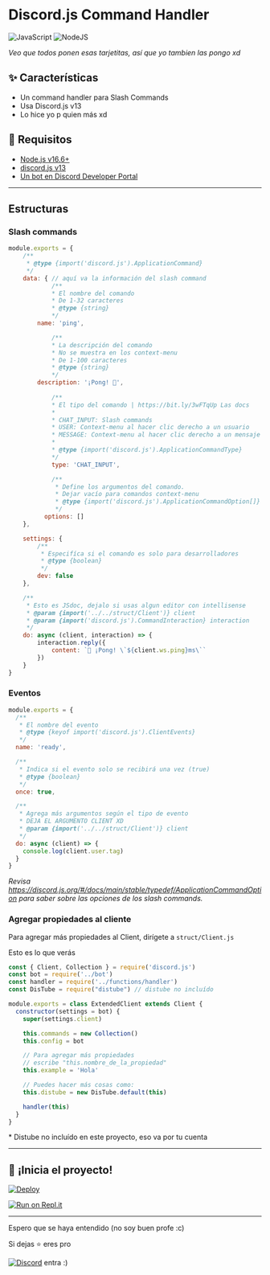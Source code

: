 # Discord.js Command Handler

![JavaScript](https://img.shields.io/badge/javascript-%23323330.svg?style=for-the-badge&logo=javascript&logoColor=%23F7DF1E)
![NodeJS](https://img.shields.io/badge/node.js-6DA55F?style=for-the-badge&logo=node.js&logoColor=white)

_Veo que todos ponen esas tarjetitas, así que yo tambien las pongo xd_

## ✨ Características

-   Un command handler para Slash Commands
-   Usa Discord.js v13
-   Lo hice yo p quien más xd

## 🚧 Requisitos

-   [Node.js v16.6+](https://nodejs.org/es/download/)
-   [discord.js v13](https://discord.js.org)
-   [Un bot en Discord Developer Portal](https://discord.com/developers/applications)


---

## Estructuras

### Slash commands

```js
module.exports = {
	/**
	 * @type {import('discord.js').ApplicationCommand}
	 */
	data: { // aquí va la información del slash command
    		/**
     		* El nombre del comando
     		* De 1-32 caracteres
     		* @type {string}
     		*/
		name: 'ping',

    		/**
     		* La descripción del comando
     		* No se muestra en los context-menu
     		* De 1-100 caracteres
     		* @type {string}
     		*/
		description: '¡Pong! 🏓',
		
    		/**
     		* El tipo del comando | https://bit.ly/3wFTqUp Las docs
     		* 
     		* CHAT_INPUT: Slash commands
     		* USER: Context-menu al hacer clic derecho a un usuario
     		* MESSAGE: Context-menu al hacer clic derecho a un mensaje
     		* 
     		* @type {import('discord.js').ApplicationCommandType}
     		*/
    		type: 'CHAT_INPUT',

    		/**
    		 * Define los argumentos del comando. 
    		 * Dejar vacío para comandos context-menu
    		 * @type {import('discord.js').ApplicationCommandOption[]}
    		 */
		  options: []
	},

	settings: {
    	/**
     	 * Especifíca si el comando es solo para desarrolladores 
    	 * @type {boolean}
    	 */
		dev: false
	},

	/**
   	 * Esto es JSdoc, dejalo si usas algun editor con intellisense
	 * @param {import('../../struct/Client')} client
	 * @param {import('discord.js').CommandInteraction} interaction
	 */
	do: async (client, interaction) => {
		interaction.reply({
			content: `🏓 ¡Pong! \`${client.ws.ping}ms\``
		})
	}
}
```

### Eventos

```js
module.exports = {
  /**
   * El nombre del evento
   * @type {keyof import('discord.js').ClientEvents}
   */
  name: 'ready',

  /**
   * Indica si el evento solo se recibirá una vez (true)
   * @type {boolean}
   */
  once: true,

  /**
   * Agrega más argumentos según el tipo de evento
   * DEJA EL ARGUMENTO CLIENT XD
   * @param {import('../../struct/Client')} client 
   */
  do: async (client) => {
    console.log(client.user.tag)
  }
}
```

*Revisa https://discord.js.org/#/docs/main/stable/typedef/ApplicationCommandOption para saber sobre las opciones de los slash commands.*

### Agregar propiedades al cliente

Para agregar más propiedades al Client, dirígete a `struct/Client.js`

Esto es lo que verás
```js
const { Client, Collection } = require('discord.js')
const bot = require('../bot')
const handler = require('../functions/handler')
const DisTube = require("distube") // distube no incluído

module.exports = class ExtendedClient extends Client {
  constructor(settings = bot) {
    super(settings.client)

    this.commands = new Collection()
    this.config = bot

    // Para agregar más propiedades
    // escribe "this.nombre_de_la_propiedad"
    this.example = 'Hola'

    // Puedes hacer más cosas como:
    this.distube = new DisTube.default(this)

    handler(this)
  }
}
```
\* Distube no incluído en este proyecto, eso va por tu cuenta

---

## 💨 ¡Inicia el proyecto!

[![Deploy](https://www.herokucdn.com/deploy/button.svg?width=100)](https://heroku.com/deploy?template=https://github.com/drgatoxd/djs-handler-slash/)

[![Run on Repl.it](https://repl.it/badge/github/drgatoxd/djs-handler-slash/)](https://repl.it/github/drgatoxd/djs-handler-slash/)

---

Espero que se haya entendido (no soy buen profe :c)

Si dejas ⭐ eres pro

[![Discord](https://img.shields.io/badge/Pubertland%20City-%235865F2.svg?style=for-the-badge&logo=discord&logoColor=white)](https://discord.gg/tSaQpUHeWP) entra :)
